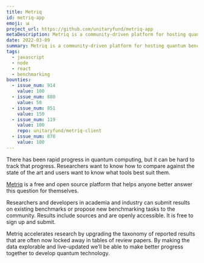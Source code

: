 ```yaml
---
title: Metriq
id: metriq-app
emoji: 📊
project_url: https://github.com/unitaryfund/metriq-app
metaDescription: Metriq is a community-driven platform for hosting quantum benchmarks
date: 2022-03-09
summary: Metriq is a community-driven platform for hosting quantum benchmarks.
tags:
  - javascript
  - node
  - react
  - benchmarking
bounties:
  - issue_num: 914
    value: 100
  - issue_num: 880
    value: 50
  - issue_num: 851
    value: 150
  - issue_num: 119
    value: 100
    repo: unitaryfund/metriq-client
  - issue_num: 878
    value: 100
---
```


There has been rapid progress in quantum computing, but it can be hard to track that progress. Researchers want to know how to compare against the state of the art and users want to know what tools best suit them.

[Metriq](metriq.info) is a free and open source platform that helps anyone better answer this question for themselves.

Researchers and developers in academia and industry can submit results on existing benchmarks or propose new benchmarking tasks to the community. Results include sources and are openly accessible. It is free to sign up and submit.

Metriq accelerates research by upgrading the taxonomy of reported results that are often now locked away in tables of review papers. By making the data explorable and live-updated we’ll be able to make better progress together to develop quantum technology.
